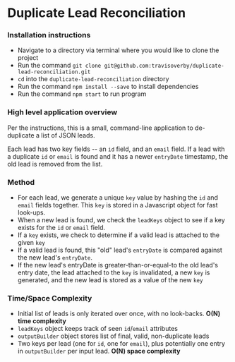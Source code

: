 # Duplicate Lead Reconciliation

### Installation instructions

* Navigate to a directory via terminal where you would like to clone the project
* Run the command `git clone git@github.com:travisoverby/duplicate-lead-reconciliation.git`
* `cd` into the `duplicate-lead-reconciliation` directory
* Run the command `npm install --save` to install dependencies
* Run the command `npm start` to run program

### High level application overview

Per the instructions, this is a small, command-line application to de-duplicate a list of JSON leads.

Each lead has two key fields -- an `id` field, and an `email` field. If a lead with a duplicate `id` or `email` is found and it has a newer `entryDate` timestamp, the old lead is removed from the list.

### Method

* For each lead, we generate a unique `key` value by hashing the `id` and `email` fields together. This `key` is stored in a Javascript object for fast look-ups.
* When a new lead is found, we check the `leadKeys` object to see if a key exists for the `id` or `email` field.
* If a `key` exists, we check to determine if a valid lead is attached to the given `key`
* If a valid lead is found, this "old" lead's `entryDate` is compared against the new lead's `entryDate`. 
* If the new lead's entryDate is greater-than-or-equal-to the old lead's entry date, the lead attached to the `key` is invalidated, a new `key` is generated, and the new lead is stored as a value of the new `key`


### Time/Space Complexity

* Initial list of leads is only iterated over once, with no look-backs. **O(N) time complexity**
* `leadKeys` object keeps track of seen `id`/`email` attributes
* `outputBuilder` object stores list of final, valid, non-duplicate leads
* Two keys per lead (one for `id`, one for `email`), plus potentially one entry in `outputBuilder` per input lead. **O(N) space complexity**